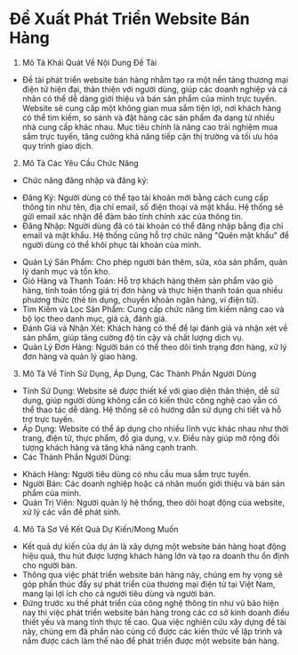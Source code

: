 # Đề Xuất Phát Triển Website Bán Hàng
1. Mô Tả Khái Quát Về Nội Dung Đề Tài
- Đề tài phát triển website bán hàng nhằm tạo ra một nền tảng thương mại điện tử hiện đại, thân thiện với người dùng, giúp các doanh nghiệp và cá nhân có thể dễ dàng giới thiệu và bán sản phẩm của mình trực tuyến. Website sẽ cung cấp một không gian mua sắm tiện lợi, nơi khách hàng có thể tìm kiếm, so sánh và đặt hàng các sản phẩm đa dạng từ nhiều nhà cung cấp khác nhau. Mục tiêu chính là nâng cao trải nghiệm mua sắm trực tuyến, tăng cường khả năng tiếp cận thị trường và tối ưu hóa quy trình giao dịch.
2. Mô Tả Các Yêu Cầu Chức Năng
-	Chức năng đăng nhập và đăng ký:
+ Đăng Ký: Người dùng có thể tạo tài khoản mới bằng cách cung cấp thông tin như tên, địa chỉ email, số điện thoại và mật khẩu. Hệ thống sẽ gửi email xác nhận để đảm bảo tính chính xác của thông tin.
+ Đăng Nhập: Người dùng đã có tài khoản có thể đăng nhập bằng địa chỉ email và mật khẩu. Hệ thống cũng hỗ trợ chức năng "Quên mật khẩu" để người dùng có thể khôi phục tài khoản của mình.
-	Quản Lý Sản Phẩm: Cho phép người bán thêm, sửa, xóa sản phẩm, quản lý danh mục và tồn kho.
-	Giỏ Hàng và Thanh Toán: Hỗ trợ khách hàng thêm sản phẩm vào giỏ hàng, tính toán tổng giá trị đơn hàng và thực hiện thanh toán qua nhiều phương thức (thẻ tín dụng, chuyển khoản ngân hàng, ví điện tử).
-	Tìm Kiếm và Lọc Sản Phẩm: Cung cấp chức năng tìm kiếm nâng cao và bộ lọc theo danh mục, giá cả, đánh giá.
-	Đánh Giá và Nhận Xét: Khách hàng có thể để lại đánh giá và nhận xét về sản phẩm, giúp tăng cường độ tin cậy và chất lượng dịch vụ.
-	Quản Lý Đơn Hàng: Người bán có thể theo dõi tình trạng đơn hàng, xử lý đơn hàng và quản lý giao hàng.
3. Mô Tả Về Tính Sử Dụng, Áp Dụng, Các Thành Phần Người Dùng
-	Tính Sử Dụng: Website sẽ được thiết kế với giao diện thân thiện, dễ sử dụng, giúp người dùng không cần có kiến thức công nghệ cao vẫn có thể thao tác dễ dàng. Hệ thống sẽ có hướng dẫn sử dụng chi tiết và hỗ trợ trực tuyến.
-	Áp Dụng: Website có thể áp dụng cho nhiều lĩnh vực khác nhau như thời trang, điện tử, thực phẩm, đồ gia dụng, v.v. Điều này giúp mở rộng đối tượng khách hàng và tăng khả năng cạnh tranh.
-	Các Thành Phần Người Dùng:
+ Khách Hàng: Người tiêu dùng có nhu cầu mua sắm trực tuyến.
+ Người Bán: Các doanh nghiệp hoặc cá nhân muốn giới thiệu và bán sản phẩm của mình.
+ Quản Trị Viên: Người quản lý hệ thống, theo dõi hoạt động của website, xử lý các vấn đề phát sinh.
4. Mô Tả Sơ Về Kết Quả Dự Kiến/Mong Muốn
-	Kết quả dự kiến của dự án là xây dựng một website bán hàng hoạt động hiệu quả, thu hút được lượng khách hàng lớn và tạo ra doanh thu ổn định cho người bán. 
-	Thông qua việc phát triển website bán hàng này, chúng em hy vọng sẽ góp phần thúc đẩy sự phát triển của thương mại điện tử tại Việt Nam, mang lại lợi ích cho cả người tiêu dùng và người bán.
-	Đứng trước xu thế phát triển của công nghệ thông tin như vũ bão hiện nay thì việc phát triển website bán hàng  trong các cơ sở kinh doanh điều thiết yếu và mang tính thực tế cao. Qua việc nghiên cứu xây dựng đề tài này, chúng em đã phần nào củng cố được các kiến thức về lập trình và nắm được cách làm thế nào để phát triển được một website bán hàng. 

